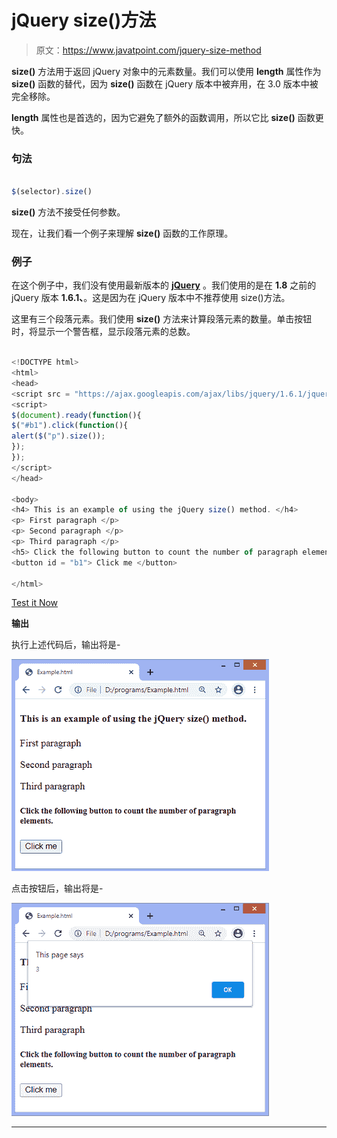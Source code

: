 # jQuery size()方法

> 原文：<https://www.javatpoint.com/jquery-size-method>

**size()** 方法用于返回 jQuery 对象中的元素数量。我们可以使用 **length** 属性作为 **size()** 函数的替代，因为 **size()** 函数在 jQuery 版本中被弃用，在 3.0 版本中被完全移除。

**length** 属性也是首选的，因为它避免了额外的函数调用，所以它比 **size()** 函数更快。

### 句法

```js

$(selector).size()

```

**size()** 方法不接受任何参数。

现在，让我们看一个例子来理解 **size()** 函数的工作原理。

### 例子

在这个例子中，我们没有使用最新版本的 **[jQuery](https://www.javatpoint.com/jquery-tutorial)** 。我们使用的是在 **1.8** 之前的 jQuery 版本 **1.6.1、**。这是因为在 jQuery 版本中不推荐使用 size()方法。

这里有三个段落元素。我们使用 **size()** 方法来计算段落元素的数量。单击按钮时，将显示一个警告框，显示段落元素的总数。

```js

<!DOCTYPE html>
<html>
<head>
<script src = "https://ajax.googleapis.com/ajax/libs/jquery/1.6.1/jquery.min.js"> </script>
<script>
$(document).ready(function(){
$("#b1").click(function(){
alert($("p").size());
});
});
</script>
</head>

<body>
<h4> This is an example of using the jQuery size() method. </h4>
<p> First paragraph </p>
<p> Second paragraph </p>
<p> Third paragraph </p>
<h5> Click the following button to count the number of paragraph elements. </h5>
<button id = "b1"> Click me </button>

</html>

```

[Test it Now](https://www.javatpoint.com/oprweb/test.jsp?filename=jquery-size-method1)

**输出**

执行上述代码后，输出将是-

![jQuery size() method](img/361e41fe39bddd5ef7f25fcb628673bf.png)

点击按钮后，输出将是-

![jQuery size() method](img/bb6229846b3185f3fb8d76c0dc0d8c32.png)

* * *